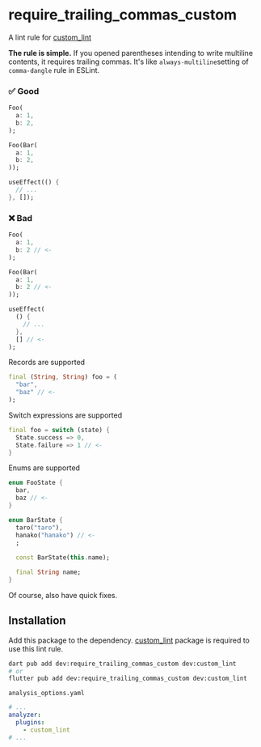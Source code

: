 # require_trailing_commas_custom

A lint rule for [custom_lint](https://pub.dev/packages/custom_lint)

**The rule is simple.** If you opened parentheses intending to write multiline contents, it requires trailing commas. It's like `always-multiline`setting of `comma-dangle` rule in ESLint.

### ✅ Good
```dart
Foo(
  a: 1,
  b: 2,
);

Foo(Bar(
  a: 1,
  b: 2,
));

useEffect(() {
  // ...
}, []);
```

### ❌️ Bad
```dart
Foo(
  a: 1,
  b: 2 // <-
);

Foo(Bar(
  a: 1,
  b: 2 // <-
));

useEffect(
  () {
    // ...
  },
  [] // <-
);
```
Records are supported
```dart
final (String, String) foo = (
  "bar",
  "baz" // <-
);
```
Switch expressions are supported
```dart
final foo = switch (state) {
  State.success => 0,
  State.failure => 1 // <-
}
```

Enums are supported
```dart
enum FooState {
  bar,
  baz // <-
}

enum BarState {
  taro("taro"),
  hanako("hanako") // <-
  ;
  
  const BarState(this.name);

  final String name;
}
```

Of course, also have quick fixes.

## Installation

Add this package to the dependency. [custom_lint](https://pub.dev/packages/custom_lint) package is required to
use this lint rule.

```sh
dart pub add dev:require_trailing_commas_custom dev:custom_lint
# or
flutter pub add dev:require_trailing_commas_custom dev:custom_lint
```

`analysis_options.yaml`
```yaml
# ...
analyzer:
  plugins:
    - custom_lint
# ...
```
